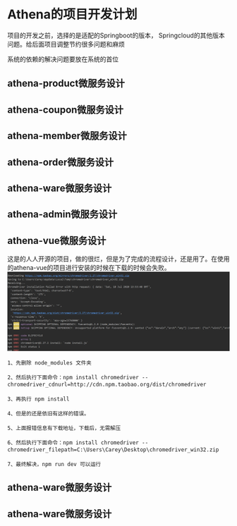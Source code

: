 # Athena的项目开发计划
项目的开发之前，选择的是适配的Springboot的版本，
Springcloud的其他版本问题。给后面项目调整节约很多问题和麻烦

系统的依赖的解决问题要放在系统的首位

## athena-product微服务设计

## athena-coupon微服务设计

## athena-member微服务设计

## athena-order微服务设计

## athena-ware微服务设计

## athena-admin微服务设计


## athena-vue微服务设计
这是的人人开源的项目，做的很烂，但是为了完成的流程设计，还是用了。在使用的athena-vue的项目进行安装的时候在下载的时候会失败。
![img.png](images/athena-vue-error.png)
```shell
1、先删除 node_modules 文件夹

2、然后执行下面命令：npm install chromedriver --chromedriver_cdnurl=http://cdn.npm.taobao.org/dist/chromedriver

3、再执行 npm install

4、但是的还是依旧有这样的错误。

5、上面报错信息有下载地址，下载后，无需解压

6、然后执行下面命令：npm install chromedriver --chromedriver_filepath=C:\Users\Carey\Desktop\chromedriver_win32.zip

7、最终解决，npm run dev 可以运行
```
## athena-ware微服务设计


## athena-ware微服务设计
